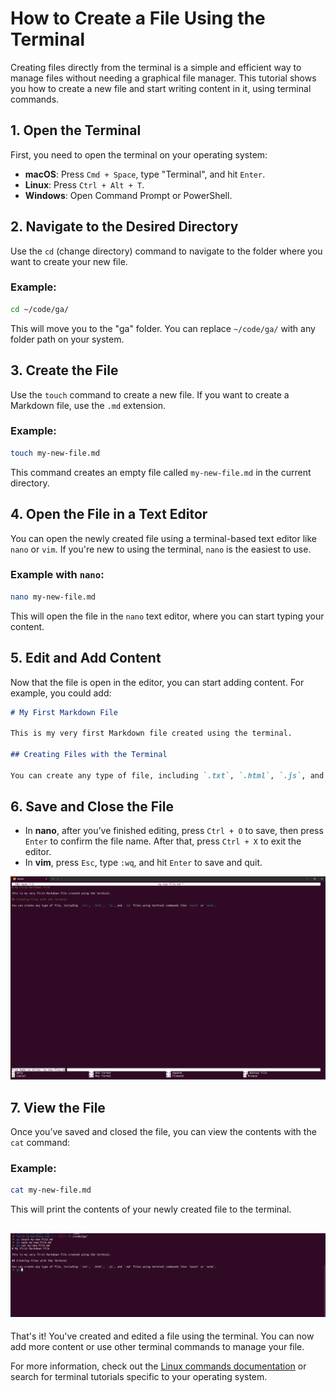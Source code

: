 # How to Create a File Using the Terminal

Creating files directly from the terminal is a simple and efficient way to manage files without needing a graphical file manager. This tutorial shows you how to create a new file and start writing content in it, using terminal commands.

## 1. Open the Terminal

First, you need to open the terminal on your operating system:

- **macOS**: Press `Cmd + Space`, type "Terminal", and hit `Enter`.
- **Linux**: Press `Ctrl + Alt + T`.
- **Windows**: Open Command Prompt or PowerShell.

## 2. Navigate to the Desired Directory

Use the `cd` (change directory) command to navigate to the folder where you want to create your new file.

### Example:

```bash
cd ~/code/ga/
```

This will move you to the "ga" folder. You can replace `~/code/ga/` with any folder path on your system.

## 3. Create the File

Use the `touch` command to create a new file. If you want to create a Markdown file, use the `.md` extension.

### Example:

```bash
touch my-new-file.md
```

This command creates an empty file called `my-new-file.md` in the current directory.

## 4. Open the File in a Text Editor

You can open the newly created file using a terminal-based text editor like `nano` or `vim`. If you're new to using the terminal, `nano` is the easiest to use.

### Example with `nano`:

```bash
nano my-new-file.md
```

This will open the file in the `nano` text editor, where you can start typing your content.

## 5. Edit and Add Content

Now that the file is open in the editor, you can start adding content. For example, you could add:

```markdown
# My First Markdown File

This is my very first Markdown file created using the terminal. 

## Creating Files with the Terminal

You can create any type of file, including `.txt`, `.html`, `.js`, and `.md` files using terminal commands like `touch` or `echo`.
```

## 6. Save and Close the File

- In **nano**, after you’ve finished editing, press `Ctrl + O` to save, then press `Enter` to confirm the file name. After that, press `Ctrl + X` to exit the editor.
- In **vim**, press `Esc`, type `:wq`, and hit `Enter` to save and quit.

![after pressing press Ctrl + O ](./assets/after%20CTRL%20+%20O.png)

## 7. View the File

Once you’ve saved and closed the file, you can view the contents with the `cat` command:

### Example:

```bash
cat my-new-file.md
```

This will print the contents of your newly created file to the terminal.

![print the content of my-new-file.md](./assets/cat%20my-new-file.md.png)
---

That's it! You've created and edited a file using the terminal. You can now add more content or use other terminal commands to manage your file.

For more information, check out the [Linux commands documentation](https://www.gnu.org/software/bash/manual/) or search for terminal tutorials specific to your operating system.